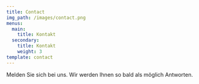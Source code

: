 ```yaml
---
title: Contact
img_path: /images/contact.png
menus:
  main:
    title: Kontakt
  secondary:
    title: Kontakt
    weight: 3
template: contact
---
```

Melden Sie sich bei uns. Wir werden Ihnen so bald als möglich Antworten.
